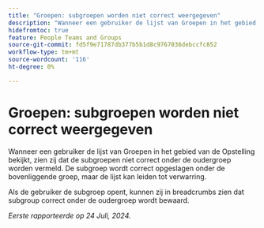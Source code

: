 ```yaml
---
title: "Groepen: subgroepen worden niet correct weergegeven"
description: "Wanneer een gebruiker de lijst van Groepen in het gebied van de Opstelling bekijkt, zien zij dat de subgroepen niet correct onder de oudergroep worden vermeld. De subgroep wordt correct opgeslagen onder de bovenliggende groep, maar de lijst kan leiden tot verwarring."
hidefromtoc: true
feature: People Teams and Groups
source-git-commit: fd5f9e71787db377b5b1d8c9767036debccfc852
workflow-type: tm+mt
source-wordcount: '116'
ht-degree: 0%

---
```



# Groepen: subgroepen worden niet correct weergegeven

Wanneer een gebruiker de lijst van Groepen in het gebied van de Opstelling bekijkt, zien zij dat de subgroepen niet correct onder de oudergroep worden vermeld. De subgroep wordt correct opgeslagen onder de bovenliggende groep, maar de lijst kan leiden tot verwarring.

Als de gebruiker de subgroep opent, kunnen zij in breadcrumbs zien dat subgroup correct onder de oudergroep wordt bewaard.

_Eerste rapporteerde op 24 Juli, 2024._
